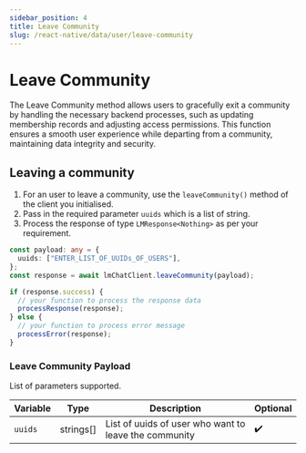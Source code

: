 ```yaml
---
sidebar_position: 4
title: Leave Community
slug: /react-native/data/user/leave-community
---
```


# Leave Community

The Leave Community method allows users to gracefully exit a community by handling the necessary backend processes, such as updating membership records and adjusting access permissions. This function ensures a smooth user experience while departing from a community, maintaining data integrity and security.

## Leaving a community

1. For an user to leave a community, use the `leaveCommunity()` method of the client you initialised.
2. Pass in the required parameter `uuids` which is a list of string.
3. Process the response of type `LMResponse<Nothing>` as per your requirement.

```ts
const payload: any = {
  uuids: ["ENTER_LIST_OF_UUIDs_OF_USERS"],
};
const response = await lmChatClient.leaveCommunity(payload);

if (response.success) {
  // your function to process the response data
  processResponse(response);
} else {
  // your function to process error message
  processError(response);
}
```

### Leave Community Payload

List of parameters supported.

| Variable | Type      | Description                                           | Optional           |
| -------- | --------- | ----------------------------------------------------- | ------------------ |
| `uuids`  | strings[] | List of uuids of user who want to leave the community | :heavy_check_mark: |
